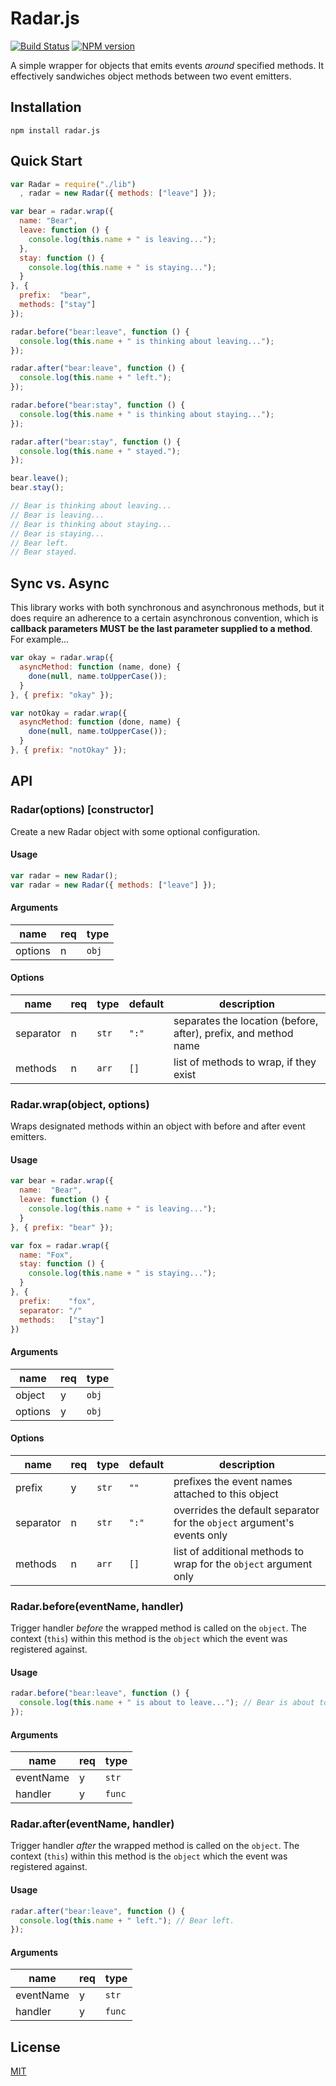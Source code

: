 # Radar.js

[![Build Status](https://travis-ci.org/rpnzl/radar.js.svg?branch=master)](https://travis-ci.org/rpnzl/radar.js)
[![NPM version](https://badge.fury.io/js/radar.js.svg)](http://badge.fury.io/js/radar.js)

A simple wrapper for objects that emits events *around* specified methods. It effectively
sandwiches object methods between two event emitters.


## Installation

    npm install radar.js


## Quick Start

```javascript
var Radar = require("./lib")
  , radar = new Radar({ methods: ["leave"] });

var bear = radar.wrap({
  name: "Bear",
  leave: function () {
    console.log(this.name + " is leaving...");
  },
  stay: function () {
    console.log(this.name + " is staying...");
  }
}, {
  prefix:  "bear",
  methods: ["stay"]
});

radar.before("bear:leave", function () {
  console.log(this.name + " is thinking about leaving...");
});

radar.after("bear:leave", function () {
  console.log(this.name + " left.");
});

radar.before("bear:stay", function () {
  console.log(this.name + " is thinking about staying...");
});

radar.after("bear:stay", function () {
  console.log(this.name + " stayed.");
});

bear.leave();
bear.stay();

// Bear is thinking about leaving...
// Bear is leaving...
// Bear is thinking about staying...
// Bear is staying...
// Bear left.
// Bear stayed.
```


## Sync vs. Async

This library works with both synchronous and asynchronous methods, but it does
require an adherence to a certain asynchronous convention, which is **callback
parameters MUST be the last parameter supplied to a method**. For example...

```javascript
var okay = radar.wrap({
  asyncMethod: function (name, done) {
    done(null, name.toUpperCase());
  }
}, { prefix: "okay" });

var notOkay = radar.wrap({
  asyncMethod: function (done, name) {
    done(null, name.toUpperCase());
  }
}, { prefix: "notOkay" });
```


## API

### Radar(options) [constructor]

Create a new Radar object with some optional configuration.

#### Usage

```javascript
var radar = new Radar();
var radar = new Radar({ methods: ["leave"] });
```

#### Arguments

name|req|type
----|---|----
options|n|`obj`

#### Options

name|req|type|default|description
----|---|----|-------|-----------
separator|n|`str`|`":"`|separates the location (before, after), prefix, and method name
methods|n|`arr`|`[]`|list of methods to wrap, if they exist

### Radar.wrap(object, options)

Wraps designated methods within an object with before and after event emitters.

#### Usage

```javascript
var bear = radar.wrap({
  name:  "Bear",
  leave: function () {
    console.log(this.name + " is leaving...");
  }
}, { prefix: "bear" });

var fox = radar.wrap({
  name: "Fox",
  stay: function () {
    console.log(this.name + " is staying...");
  }
}, {
  prefix:    "fox",
  separator: "/"
  methods:   ["stay"]
})
```

#### Arguments

name|req|type
----|---|----
object|y|`obj`
options|y|`obj`

#### Options

name|req|type|default|description
----|---|----|-------|-----------
prefix|y|`str`|`""`|prefixes the event names attached to this object
separator|n|`str`|`":"`|overrides the default separator for the `object` argument's events only
methods|n|`arr`|`[]`|list of additional methods to wrap for the `object` argument only

### Radar.before(eventName, handler)

Trigger handler *before* the wrapped method is called on the `object`. The context (`this`) within this
method is the `object` which the event was registered against.

#### Usage

```javascript
radar.before("bear:leave", function () {
  console.log(this.name + " is about to leave..."); // Bear is about to leave...
});
```

#### Arguments

name|req|type
----|---|----
eventName|y|`str`
handler|y|`func`

### Radar.after(eventName, handler)

Trigger handler *after* the wrapped method is called on the `object`. The context (`this`) within this
method is the `object` which the event was registered against.

#### Usage

```javascript
radar.after("bear:leave", function () {
  console.log(this.name + " left."); // Bear left.
});
```

#### Arguments

name|req|type
----|---|----
eventName|y|`str`
handler|y|`func`

## License

[MIT](http://opensource.org/licenses/MIT)
